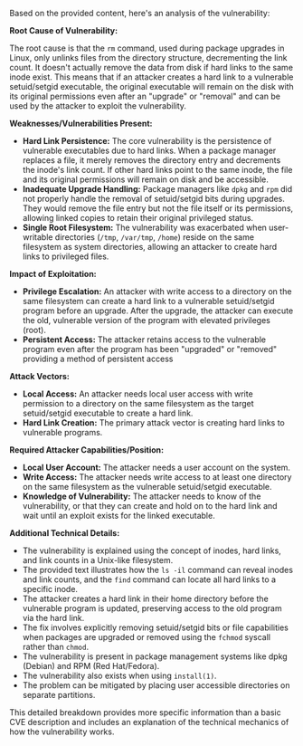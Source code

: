Based on the provided content, here's an analysis of the vulnerability:

**Root Cause of Vulnerability:**

The root cause is that the `rm` command, used during package upgrades in Linux, only unlinks files from the directory structure, decrementing the link count. It doesn't actually remove the data from disk if hard links to the same inode exist. This means that if an attacker creates a hard link to a vulnerable setuid/setgid executable, the original executable will remain on the disk with its original permissions even after an "upgrade" or "removal" and can be used by the attacker to exploit the vulnerability.

**Weaknesses/Vulnerabilities Present:**

- **Hard Link Persistence:** The core vulnerability is the persistence of vulnerable executables due to hard links. When a package manager replaces a file, it merely removes the directory entry and decrements the inode's link count. If other hard links point to the same inode, the file and its original permissions will remain on disk and be accessible.
- **Inadequate Upgrade Handling:** Package managers like `dpkg` and `rpm` did not properly handle the removal of setuid/setgid bits during upgrades. They would remove the file entry but not the file itself or its permissions, allowing linked copies to retain their original privileged status.
- **Single Root Filesystem:** The vulnerability was exacerbated when user-writable directories (`/tmp`, `/var/tmp`, `/home`) reside on the same filesystem as system directories, allowing an attacker to create hard links to privileged files.

**Impact of Exploitation:**

- **Privilege Escalation:** An attacker with write access to a directory on the same filesystem can create a hard link to a vulnerable setuid/setgid program before an upgrade. After the upgrade, the attacker can execute the old, vulnerable version of the program with elevated privileges (root).
- **Persistent Access:** The attacker retains access to the vulnerable program even after the program has been "upgraded" or "removed" providing a method of persistent access

**Attack Vectors:**

- **Local Access:** An attacker needs local user access with write permission to a directory on the same filesystem as the target setuid/setgid executable to create a hard link.
- **Hard Link Creation:** The primary attack vector is creating hard links to vulnerable programs.

**Required Attacker Capabilities/Position:**

- **Local User Account:** The attacker needs a user account on the system.
- **Write Access:** The attacker needs write access to at least one directory on the same filesystem as the vulnerable setuid/setgid executable.
- **Knowledge of Vulnerability:** The attacker needs to know of the vulnerability, or that they can create and hold on to the hard link and wait until an exploit exists for the linked executable.

**Additional Technical Details:**

- The vulnerability is explained using the concept of inodes, hard links, and link counts in a Unix-like filesystem.
- The provided text illustrates how the `ls -il` command can reveal inodes and link counts, and the `find` command can locate all hard links to a specific inode.
- The attacker creates a hard link in their home directory before the vulnerable program is updated, preserving access to the old program via the hard link.
- The fix involves explicitly removing setuid/setgid bits or file capabilities when packages are upgraded or removed using the `fchmod` syscall rather than `chmod`.
- The vulnerability is present in package management systems like dpkg (Debian) and RPM (Red Hat/Fedora).
- The vulnerability also exists when using `install(1)`.
- The problem can be mitigated by placing user accessible directories on separate partitions.

This detailed breakdown provides more specific information than a basic CVE description and includes an explanation of the technical mechanics of how the vulnerability works.